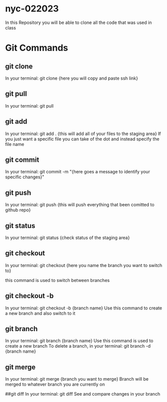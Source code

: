 # nyc-022023

In this Repository you will be able to clone all the code that was used in class

# Git Commands

## git clone
In your terminal: git clone {here you will copy and paste ssh link}

## git pull
In your terminal: git pull

## git add
In your terminal: git add . {this will add all of your files to the staging area}
If you just want a specific file you can take of the dot and instead specify the file name

## git commit
In your terminal: git commit -m "{here goes a message to identify your specific changes}"

## git push
In your terminal: git push {this will push everything that been comitted to github repo}

## git status
In your terminal: git status {check status of the staging area}

## git checkout
In your terminal: git checkout {here you name the branch you want to switch to}

this command is used to switch between branches

## git checkout -b
In your terminal: git checkout -b {branch name}
Use this command to create a new branch and also switch to it

## git branch
In your terminal: git branch {branch name}
Use this command is used to create a new branch
To delete a branch, in your terminal: git branch -d {branch name}

## git merge
In your terminal: git merge {branch you want to merge}
Branch will be merged to whatever branch you are currently on

##git diff
In your terminal: git diff
See and compare changes in your branch
